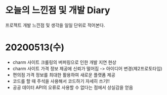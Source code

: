 # 오늘의 느낀점 및 개발 Diary

프로젝트 개발 느낀점 및 생각을 일일 단위로 적어본다.

# 20200513(수)

- charm 사이트 크롤링의 버퍼링으로 인한 개발 지연 현상
- charm 사이트 가격 정보 제공에 신뢰가 떨어짐 -> 아이디어 변경(제2프로토타입)
- 편의점 가격 정보를 최대한 활용하여 새로운 플랫폼 제공
- 코드를 할 때 주석을 사용해서 코드하기 자세히 쓰기!!
- 공공 데이터 API의 오류로 사용할 수 없다는 점에서 상실감을 얻음

